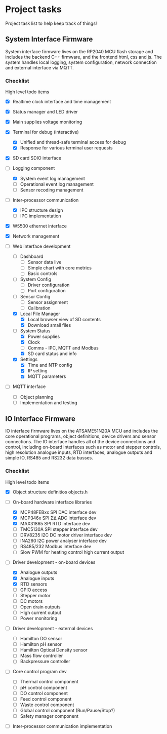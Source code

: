 # Project tasks

Project task list to help keep track of things!

## System Interface Firmware

System interface firmware lives on the RP2040 MCU flash storage and includes the backend C++ firmware, and the frontend html, css and js. The system handles local logging, system configuration, network connection and external interface via MQTT.

### Checklist

High level todo items

- [X] Realtime clock interface and time management
- [X] Status manager and LED driver
- [X] Main supplies voltage monitoring
- [X] Terminal for debug (interactive)

  - [X] Unified and thread-safe terminal access for debug
  - [X] Response for various terminal user requests
- [X] SD card SDIO interface
- [ ] Logging component

  - [X] System event log management
  - [ ] Operational event log management
  - [ ] Sensor recoding management
- [ ] Inter-processor communication

  - [X] IPC structure design
  - [ ] IPC implementation
- [X] W5500 ethernet interface
- [X] Network management
- [ ] Web interface development

  - [ ] Dashboard
    - [ ] Sensor data live
    - [ ] Simple chart with core metrics
    - [ ] Basic controls
  - [ ] System Config
    - [ ] Driver configuration
    - [ ] Port configuration
  - [ ] Sensor Config
    - [ ] Sensor assignment
    - [ ] Calibration
  - [X] Local File Manager
    - [X] Local browser view of SD contents
    - [X] Download small files
  - [ ] System Status
    - [X] Power supplies
    - [X] Clock
    - [ ] Comms - IPC, MQTT and Modbus
    - [X] SD card status and info
  - [X] Settings
    - [X] Time and NTP config
    - [X] IP setting
    - [X] MQTT parameters
- [ ] MQTT interface

  - [ ] Object planning
  - [ ] Implementation and testing

## IO Interface Firmware

IO interface firmware lives on the ATSAME51N20A MCU and includes the core operational programs, object definitions, device drivers and sensor connections. The IO interface handles all of the device connections and control, including on-board interfaces such as motor and stepper controls, high resolution analogue inputs, RTD interfaces, analogue outputs and simple IO, RS485 and RS232 data busses.

### Checklist

High level todo items

- [X] Object structure definitios objects.h
- [ ] On-board hardware interface libraries

  - [X] MCP48FEBxx SPI DAC interface dev
  - [X] MCP346x SPI ΣΔ ADC interface dev
  - [X] MAX31865 SPI RTD interface dev
  - [ ] TMC5130A SPI stepper interface dev
  - [ ] DRV8235 I2C DC motor driver interface dev
  - [ ] INA260 I2C power analyser interface dev
  - [ ] RS485/232 Modbus interface dev
  - [ ] Slow PWM for heating control high current output
- [ ] Driver development - on-board devices

  - [X] Analogue outputs
  - [X] Analogue inputs
  - [X] RTD sensors
  - [ ] GPIO access
  - [ ] Stepper motor
  - [ ] DC motors
  - [ ] Open drain outputs
  - [ ] High current output
  - [ ] Power monitoring
- [ ] Driver development - external devices

  - [ ] Hamilton DO sensor
  - [ ] Hamilton pH sensor
  - [ ] Hamilton Optical Density sensor
  - [ ] Mass flow controller
  - [ ] Backpressure controller
- [ ] Core control program dev

  - [ ] Thermal control component
  - [ ] pH control component
  - [ ] DO control component
  - [ ] Feed control component
  - [ ] Waste control component
  - [ ] Global control component (Run/Pause/Stop?)
  - [ ] Safety manager component
- [ ] Inter-processor communication implementation
